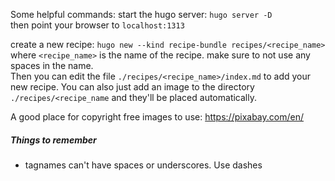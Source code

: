 Some helpful commands:
start the hugo server: `hugo server -D`  
then point your browser to `localhost:1313`

create a new recipe: `hugo new --kind recipe-bundle recipes/<recipe_name>`  
where `<recipe_name>` is the name of the recipe.  make sure to not use any spaces in the name.  
Then you can edit the file `./recipes/<recipe_name>/index.md` to add your new recipe.
You can also just add an image to the directory `./recipes/<recipe_name` and they'll be placed automatically.

A good place for copyright free images to use: https://pixabay.com/en/

##### Things to remember
- tagnames can't have spaces or underscores.  Use dashes
